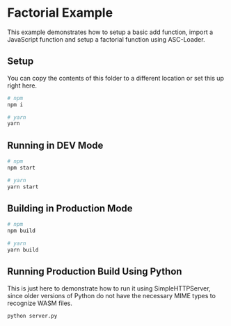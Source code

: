 # Factorial Example

This example demonstrates how to setup a basic add function, import a JavaScript function and setup a factorial function using ASC-Loader.

## Setup

You can copy the contents of this folder to a different location or set this up right here.

```bash
# npm
npm i

# yarn
yarn
```

## Running in DEV Mode

```bash
# npm
npm start

# yarn
yarn start
```

## Building in Production Mode

```bash
# npm
npm build

# yarn
yarn build
```

## Running Production Build Using Python

This is just here to demonstrate how to run it using SimpleHTTPServer, since older versions of Python do not have the necessary MIME types to recognize WASM files.

```bash
python server.py
```
